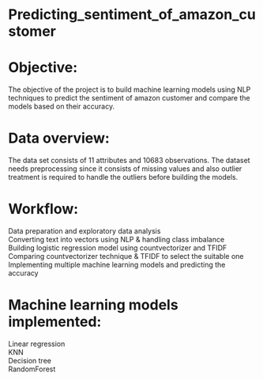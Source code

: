 # Predicting_sentiment_of_amazon_customer

# Objective:
The objective of the project is to build machine learning models using NLP techniques to predict the sentiment of amazon customer and compare the models based on their accuracy. 

# Data overview: 
The data set consists of 11 attributes and 10683 observations. The dataset needs preprocessing since it consists of missing values and also outlier treatment is required to handle the outliers before building the models.

# Workflow:
Data preparation and exploratory data analysis   
Converting text into vectors using NLP & handling class imbalance  
Building logistic regression model using countvectorizer and TFIDF  
Comparing countvectorizer technique & TFIDF to select the suitable one  
Implementing multiple machine learning models and predicting the accuracy  

# Machine learning models implemented:
Linear regression  
KNN  
Decision tree  
RandomForest
